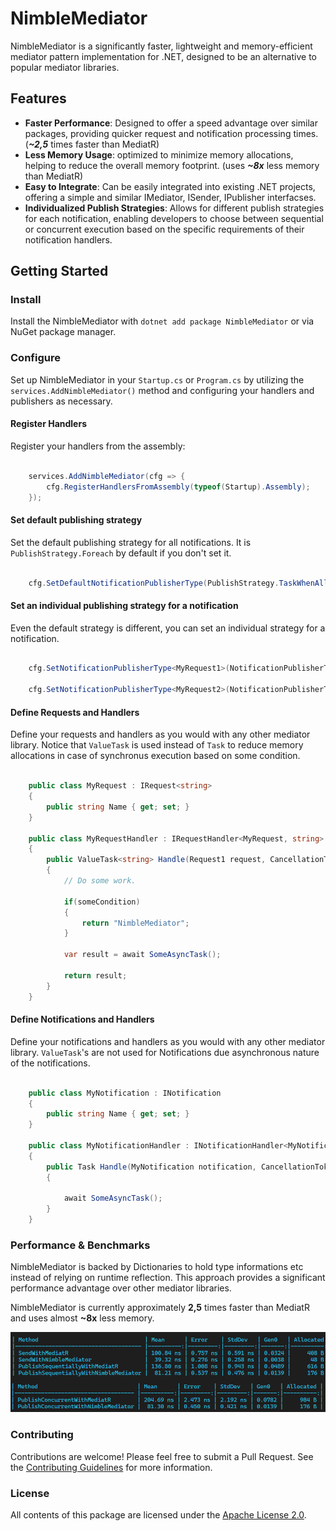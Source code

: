 # NimbleMediator

NimbleMediator is a significantly faster, lightweight and memory-efficient mediator pattern implementation for .NET, designed to be an alternative to popular mediator libraries.

## Features

- **Faster Performance**: Designed to offer a speed advantage over similar packages, providing quicker request and notification processing times. (***~2,5*** times faster than MediatR)
- **Less Memory Usage**: optimized to minimize memory allocations, helping to reduce the overall memory footprint. (uses ***~8x*** less memory than MediatR)
- **Easy to Integrate**:  Can be easily integrated into existing .NET projects, offering a simple and similar IMediator, ISender, IPublisher interfacses.
- **Individualized Publish Strategies**:  Allows for different publish strategies for each notification, enabling developers to choose between sequential or concurrent execution based on the specific requirements of their notification handlers.


## Getting Started

### Install
Install the NimbleMediator with ```dotnet add package NimbleMediator``` or via NuGet package manager.

### Configure
Set up NimbleMediator in your ``Startup.cs`` or ``Program.cs`` by utilizing the ``services.AddNimbleMediator()`` method and configuring your handlers and publishers as necessary.

#### Register Handlers
Register your handlers from the assembly:
    
```csharp

    services.AddNimbleMediator(cfg => {
        cfg.RegisterHandlersFromAssembly(typeof(Startup).Assembly);
    });

```

#### Set default publishing strategy
Set the default publishing strategy for all notifications.
It is ``PublishStrategy.Foreach`` by default if you don't set it.

```csharp

    cfg.SetDefaultNotificationPublisherType(PublishStrategy.TaskWhenAll);

```

#### Set an individual publishing strategy for a notification
Even the default strategy is different, you can set an individual strategy for a notification.

```csharp

    cfg.SetNotificationPublisherType<MyRequest1>(NotificationPublisherType.Foreach);

    cfg.SetNotificationPublisherType<MyRequest2>(NotificationPublisherType.TaskWhenAll);

```

#### Define Requests and Handlers
Define your requests and handlers as you would with any other mediator library.
Notice that ``ValueTask`` is used instead of ``Task`` to reduce memory allocations in case of synchronus execution based on some condition.


```csharp

    public class MyRequest : IRequest<string> 
    { 
        public string Name { get; set; }
    }

    public class MyRequestHandler : IRequestHandler<MyRequest, string>
    {
        public ValueTask<string> Handle(Request1 request, CancellationToken cancellationToken)
        {
            // Do some work.

            if(someCondition)
            {
                return "NimbleMediator";
            }

            var result = await SomeAsyncTask();

            return result;
        }
    }

```

#### Define Notifications and Handlers
Define your notifications and handlers as you would with any other mediator library.
``ValueTask``'s are not used for Notifications due asynchronous nature of the notifications.

```csharp

    public class MyNotification : INotification 
    { 
        public string Name { get; set; }
    }

    public class MyNotificationHandler : INotificationHandler<MyNotification>
    {
        public Task Handle(MyNotification notification, CancellationToken cancellationToken)
        {

            await SomeAsyncTask();
        }
    }

```

### Performance & Benchmarks

NimbleMediator is backed by Dictionaries to hold type informations etc instead of relying on runtime reflection. This approach provides a significant performance advantage over other mediator libraries.

NimbleMediator is currently approximately **2,5** times faster than MediatR and uses almost **~8x** less memory.

![benchmarks/benchmarks.png](https://github.com/baranacikgoz/NimbleMediator/blob/0bd3f27bb17ca6d064dfc5307c1e16215616139e/benchmarks/benchmarks.png)

### Contributing

Contributions are welcome! Please feel free to submit a Pull Request. See the [Contributing Guidelines](CONTRIBUTING.md) for more information.

### License
All contents of this package are licensed under the [Apache License 2.0](LICENSE).
